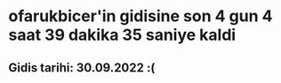 # ofarukbicer'in gidisine son 4 gun 4 saat 39 dakika 35 saniye kaldi

## Gidis tarihi: 30.09.2022 :(